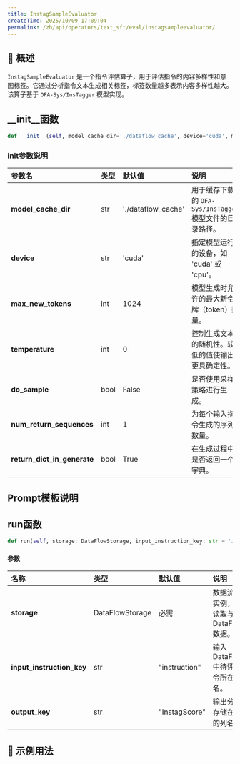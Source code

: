 ```yaml
---
title: InstagSampleEvaluator
createTime: 2025/10/09 17:09:04
permalink: /zh/api/operators/text_sft/eval/instagsampleevaluator/
---
```


## 📘 概述

`InstagSampleEvaluator` 是一个指令评估算子，用于评估指令的内容多样性和意图标签。它通过分析指令文本生成相关标签，标签数量越多表示内容多样性越大。该算子基于 `OFA-Sys/InsTagger` 模型实现。

## __init__函数

```python
def __init__(self, model_cache_dir='./dataflow_cache', device='cuda', max_new_tokens=1024, temperature=0, do_sample=False, num_return_sequences=1, return_dict_in_generate=True)
```

### init参数说明

| 参数名                      | 类型 | 默认值               | 说明                                                         |
| :-------------------------- | :--- | :------------------- | :----------------------------------------------------------- |
| **model_cache_dir**         | str  | './dataflow_cache'   | 用于缓存下载的 `OFA-Sys/InsTagger` 模型文件的目录路径。      |
| **device**                  | str  | 'cuda'               | 指定模型运行的设备，如 'cuda' 或 'cpu'。                     |
| **max_new_tokens**          | int  | 1024                 | 模型生成时允许的最大新令牌（token）数量。                    |
| **temperature**             | int  | 0                    | 控制生成文本的随机性。较低的值使输出更具确定性。             |
| **do_sample**               | bool | False                | 是否使用采样策略进行生成。                                   |
| **num_return_sequences**    | int  | 1                    | 为每个输入指令生成的序列数量。                               |
| **return_dict_in_generate** | bool | True                 | 在生成过程中是否返回一个字典。                               |

## Prompt模板说明

## run函数

```python
def run(self, storage: DataFlowStorage, input_instruction_key: str = 'instruction', output_key: str = 'InstagScore')
```

#### 参数

| 名称                    | 类型            | 默认值          | 说明                                                       |
| :---------------------- | :-------------- | :-------------- | :--------------------------------------------------------- |
| **storage**             | DataFlowStorage | 必需            | 数据流存储实例，负责读取与写入 DataFrame 数据。            |
| **input_instruction_key** | str             | "instruction"   | 输入 DataFrame 中待评估指令所在的列名。                    |
| **output_key**          | str             | "InstagScore"   | 输出分数将存储在新列的列名。                               |

## 🧠 示例用法

